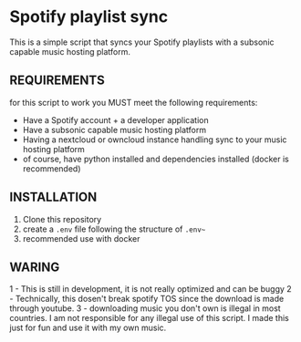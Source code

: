 # Spotify playlist sync

This is a simple script that syncs your Spotify playlists with a subsonic capable music hosting platform.

## REQUIREMENTS
for this script to work you MUST meet the following requirements:
- Have a Spotify account + a developer application
- Have a subsonic capable music hosting platform
- Having a nextcloud or owncloud instance handling sync to your music hosting platform
- of course, have python installed and dependencies installed (docker is recommended)

## INSTALLATION
1. Clone this repository
2. create a `.env` file following the structure of `.env~`
3. recommended use with docker

## WARING
1 - This is still in development, it is not really optimized and can be buggy
2 - Technically, this dosen't break spotify TOS since the download is made through youtube.
3 - downloading music you don't own is illegal in most countries. I am not responsible for any illegal use of this script. I made this just for fun and use it with my own music.